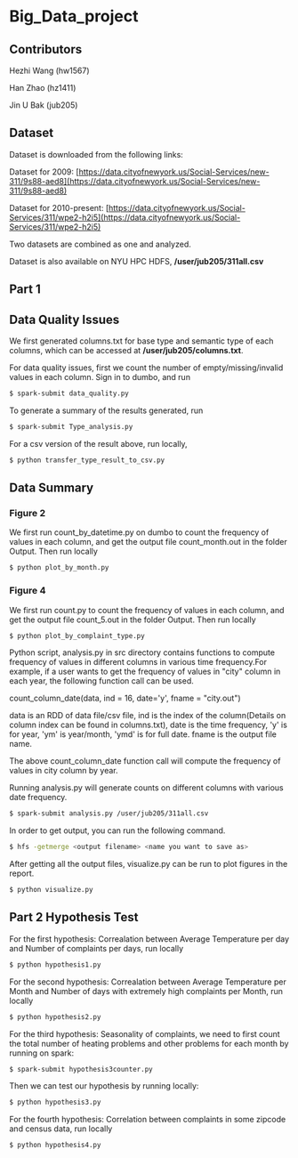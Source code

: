 # Big_Data_project

## Contributors
Hezhi Wang  (hw1567)

Han Zhao (hz1411)

Jin U Bak (jub205)

## Dataset
Dataset is downloaded from the following links:

Dataset for 2009:
[https://data.cityofnewyork.us/Social-Services/new-311/9s88-aed8](https://data.cityofnewyork.us/Social-Services/new-311/9s88-aed8)

Dataset for 2010-present: 
[https://data.cityofnewyork.us/Social-Services/311/wpe2-h2i5](https://data.cityofnewyork.us/Social-Services/311/wpe2-h2i5)

Two datasets are combined as one and analyzed. 

Dataset is also available on NYU HPC HDFS, **/user/jub205/311all.csv**

## Part 1
## Data Quality Issues
We first generated columns.txt for base type and semantic type of each columns, which can be accessed at **/user/jub205/columns.txt**.

For data quality issues, first we count the number of empty/missing/invalid values in each column. Sign in to dumbo, and run
```sh
$ spark-submit data_quality.py
```
To generate a summary of the results generated, run
```sh
$ spark-submit Type_analysis.py
```
For a csv version of the result above, run locally,

```sh
$ python transfer_type_result_to_csv.py
```

## Data Summary

### Figure 2
We first run count_by_datetime.py on dumbo to count the frequency of values in each column, and get the output file count_month.out in the folder Output. Then run locally
```sh
$ python plot_by_month.py
```
### Figure 4
We first run count.py to count the frequency of values in each column, and get the output file count_5.out in the folder Output. Then run locally

```sh
$ python plot_by_complaint_type.py
```

Python script, analysis.py in src directory contains functions to compute frequency of values in different columns in various time frequency.For example, if a user wants to get the frequency of values in "city" column in each year, the following function call can be used.

count_column_date(data, ind = 16, date='y', fname = "city.out")

data is an RDD of data file/csv file, ind is the index of the column(Details on column index can be found in columns.txt), date is the time frequency, 'y' is for year, 'ym' is year/month, 'ymd' is for full date. fname is the output file name.

The above count_column_date function call will compute the frequency of values in city column by year.

Running analysis.py will generate counts on different columns with various date frequency.

```sh
$ spark-submit analysis.py /user/jub205/311all.csv
```

In order to get output, you can run the following command.

```sh
$ hfs -getmerge <output filename> <name you want to save as>
```

After getting all the output files, visualize.py can be run to plot figures in the report.

```sh
$ python visualize.py
```

## Part 2 Hypothesis Test

For the first hypothesis: Correalation between Average Temperature per day and Number of complaints per days, run locally
```sh
$ python hypothesis1.py
```

For the second hypothesis: Correalation between Average Temperature per Month and Number of days with extremely high complaints per Month, run locally

```sh
$ python hypothesis2.py
```

For the third hypothesis: Seasonality of complaints, we need to first count the total number of heating problems and other problems for each month by running on spark:

```sh
$ spark-submit hypothesis3counter.py
```

Then we can test our hypothesis by running locally:

```sh
$ python hypothesis3.py
```

For the fourth hypothesis: Correlation between complaints in some zipcode and census data, run locally

```sh
$ python hypothesis4.py
```
